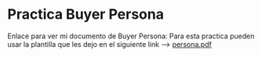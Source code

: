 # Practica Buyer Persona

Enlace para ver mi documento de Buyer Persona:
Para esta practica pueden usar la plantilla que les dejo en el siguiente link --> [persona.pdf](./2.-persona.pdf)
